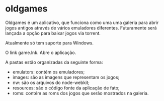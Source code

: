 # oldgames

Oldgames é um aplicativo, que funciona como uma uma galeria para abrir jogos antigos através de vários emuladores diferentes. 
Futuramente será lançada a opção para baixar jogos via torrent.

Atualmente só tem suporte para Windows.

O link game.lnk. Abre o aplicação. 

A pastas estão organizadas da seguinte forma:
- emulators: contém os emuladores;
- images: são as imagens que representam os jogos;
- nw: são os arquivos do node-webkit;
- resources: são o código fonte da aplicação de fato;
- roms: contém as roms dos jogos que serão mostrados na galeria.


